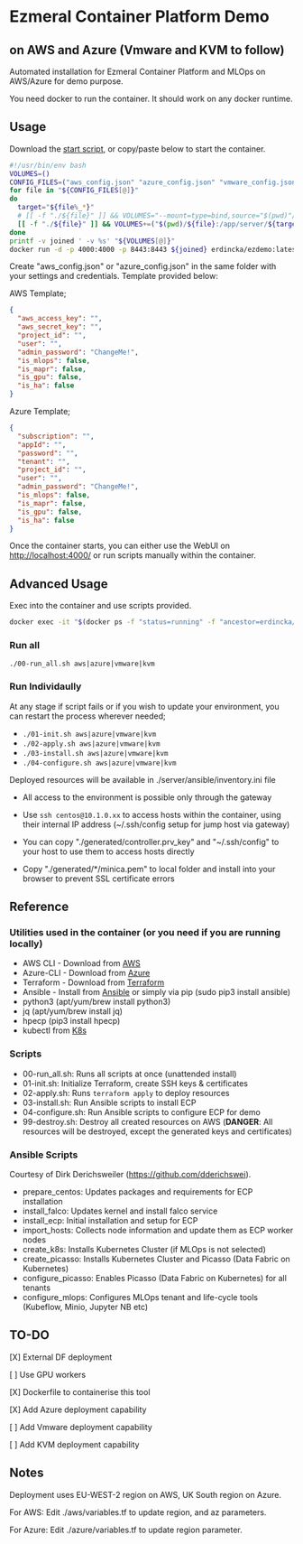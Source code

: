 # Ezmeral Container Platform Demo

## on AWS and Azure (Vmware and KVM to follow)

Automated installation for Ezmeral Container Platform and MLOps on AWS/Azure for demo purpose.

You need docker to run the container. It should work on any docker runtime.

## Usage

Download the [start script](https://raw.githubusercontent.com/hpe-container-platform-community/ezdemo/main/start.sh), or copy/paste below to start the container.

```bash
#!/usr/bin/env bash
VOLUMES=()
CONFIG_FILES=("aws_config.json" "azure_config.json" "vmware_config.json" "kvm_config.json")
for file in "${CONFIG_FILES[@]}"
do
  target="${file%_*}"
  # [[ -f "./${file}" ]] && VOLUMES="--mount=type=bind,source="$(pwd)"/${file},target=/app/server/${target}/config.json ${VOLUMES}"
  [[ -f "./${file}" ]] && VOLUMES+=("$(pwd)/${file}:/app/server/${target}/config.json:rw")
done
printf -v joined ' -v %s' "${VOLUMES[@]}"
docker run -d -p 4000:4000 -p 8443:8443 ${joined} erdincka/ezdemo:latest
```

Create "aws_config.json" or "azure_config.json" in the same folder with your settings and credentials. Template provided below:

AWS Template;

```json
{
  "aws_access_key": "",
  "aws_secret_key": "",
  "project_id": "",
  "user": "",
  "admin_password": "ChangeMe!",
  "is_mlops": false,
  "is_mapr": false,
  "is_gpu": false,
  "is_ha": false
}
```

Azure Template;

```json
{
  "subscription": "",
  "appId": "",
  "password": "",
  "tenant": "",
  "project_id": "",
  "user": "",
  "admin_password": "ChangeMe!",
  "is_mlops": false,
  "is_mapr": false,
  "is_gpu": false,
  "is_ha": false
}
```

Once the container starts, you can either use the WebUI on <http://localhost:4000/> or run scripts manually within the container.

## Advanced Usage

Exec into the container and use scripts provided.

```bash
docker exec -it "$(docker ps -f "status=running" -f "ancestor=erdincka/ezdemo" -q)" /bin/bash
```

### Run all

```./00-run_all.sh aws|azure|vmware|kvm```

### Run Individaully

At any stage if script fails or if you wish to update your environment, you can restart the process wherever needed;

- `./01-init.sh aws|azure|vmware|kvm`
- `./02-apply.sh aws|azure|vmware|kvm`
- `./03-install.sh aws|azure|vmware|kvm`
- `./04-configure.sh aws|azure|vmware|kvm`

Deployed resources will be available in ./server/ansible/inventory.ini file

- All access to the environment is possible only through the gateway

- Use `ssh centos@10.1.0.xx` to access hosts within the container, using their internal IP address (~/.ssh/config setup for jump host via gateway)

- You can copy "./generated/controller.prv_key" and "~/.ssh/config" to your host to use them to access hosts directly

- Copy "./generated/*/minica.pem" to local folder and install into your browser to prevent SSL certificate errors

## Reference

### Utilities used in the container (or you need if you are running locally)

- AWS CLI - Download from [AWS](https://docs.aws.amazon.com/cli/latest/userguide/getting-started-install.html)
- Azure-CLI - Download from [Azure](https://docs.microsoft.com/en-us/cli/azure/install-azure-cli)
- Terraform - Download from [Terraform](https://www.terraform.io/downloads.html)
- Ansible - Install from [Ansible](https://docs.ansible.com/ansible/latest/installation_guide/intro_installation.html) or simply via pip (sudo pip3 install ansible)
- python3 (apt/yum/brew install python3)
- jq (apt/yum/brew install jq)
- hpecp (pip3 install hpecp)
- kubectl from [K8s](https://kubernetes.io/docs/tasks/tools/install-kubectl-linux/)

### Scripts

- 00-run_all.sh: Runs all scripts at once (unattended install)
- 01-init.sh: Initialize Terraform, create SSH keys & certificates
- 02-apply.sh: Runs `terraform apply` to deploy resources
- 03-install.sh: Run Ansible scripts to install ECP
- 04-configure.sh: Run Ansible scripts to configure ECP for demo
- 99-destroy.sh: Destroy all created resources on AWS (**DANGER**: All resources will be destroyed, except the generated keys and certificates)

### Ansible Scripts

Courtesy of Dirk Derichsweiler (<https://github.com/dderichswei>).

- prepare_centos: Updates packages and requirements for ECP installation
- install_falco: Updates kernel and install falco service
- install_ecp: Initial installation and setup for ECP
- import_hosts: Collects node information and update them as ECP worker nodes
- create_k8s: Installs Kubernetes Cluster (if MLOps is not selected)
- create_picasso: Installs Kubernetes Cluster and Picasso (Data Fabric on Kubernetes)
- configure_picasso: Enables Picasso (Data Fabric on Kubernetes) for all tenants
- configure_mlops: Configures MLOps tenant and life-cycle tools (Kubeflow, Minio, Jupyter NB etc)

## TO-DO

[X] External DF deployment

[ ] Use GPU workers

[X] Dockerfile to containerise this tool

[X] Add Azure deployment capability

[ ] Add Vmware deployment capability

[ ] Add KVM deployment capability

## Notes

Deployment uses EU-WEST-2 region on AWS, UK South region on Azure.

For AWS:
Edit ./aws/variables.tf to update region, and az parameters.

For Azure:
Edit ./azure/variables.tf to update region parameter.
